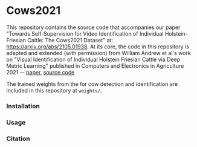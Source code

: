 # Cows2021
This repository contains the source code that accompanies our paper "Towards Self-Supervision for Video Identification of Individual Holstein-Friesian Cattle: The Cows2021 Dataset" at: https://arxiv.org/abs/2105.01938. At its core, the code in this repository is adapted and extended (with permission) from William Andrew et al's work on "Visual Identification of Individual Holstein Friesian Cattle via Deep Metric Learning" published in Computers and Electronics in Agriculture 2021 -- [paper](https://arxiv.org/pdf/2006.09205.pdf), [source code](https://github.com/CWOA/MetricLearningIdentification) 

The trained weights from the for cow detection and identification are included in this repository at `weights/`.


### Installation

### Usage

### Citation
